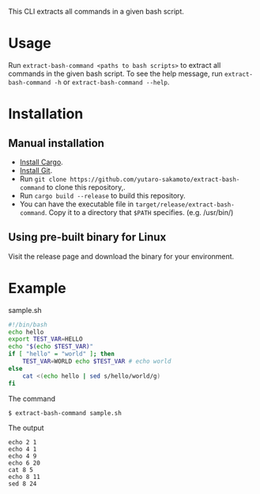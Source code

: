 This CLI extracts all commands in a given bash script.

# Usage

Run `extract-bash-command <paths to bash scripts>` to extract all commands in the given bash script.
To see the help message, run `extract-bash-command -h` or `extract-bash-command --help`.

# Installation

## Manual installation

* [Install Cargo](https://doc.rust-lang.org/cargo/getting-started/installation.html).
* [Install Git](https://git-scm.com/book/en/v2/Getting-Started-Installing-Git).
* Run `git clone https://github.com/yutaro-sakamoto/extract-bash-command` to clone this repository,.
* Run `cargo build --release` to build this repository.
* You can have the executable file in `target/release/extract-bash-command`. Copy it to a directory that `$PATH` specifies. (e.g. /usr/bin/)

## Using pre-built binary for Linux

Visit the release page and download the binary for your environment.

# Example

sample.sh  
```bash
#!/bin/bash
echo hello
export TEST_VAR=HELLO
echo "$(echo $TEST_VAR)"
if [ "hello" = "world" ]; then
    TEST_VAR=WORLD echo $TEST_VAR # echo world
else
    cat <(echo hello | sed s/hello/world/g)
fi
```

The command
```
$ extract-bash-command sample.sh
```

The output
```
echo 2 1
echo 4 1
echo 4 9
echo 6 20
cat 8 5
echo 8 11
sed 8 24
```
